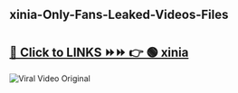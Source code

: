 
 ## xinia-Only-Fans-Leaked-Videos-Files

# <h2><a href="https://mediaupload.pro?xinia">🔗 Click to LINKS ⏩⏩ 👉 🟢 xinia </a></h2>

<a href="https://mediaupload.pro?xinia" rel="nofollow" data-target="animated-image.originalLink"><img src="https://i.ibb.co.com/xMMVF88/686577567.gif" alt="Viral Video Original" style="max-width: 100%; display: inline-block;" data-target="animated-image.originalImage"></a>